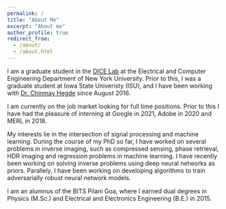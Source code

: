 ```yaml
---
permalink: /
title: "About Me"
excerpt: "About me"
author_profile: true
redirect_from: 
  - /about/
  - /about.html
---
```


<p>I am a graduate student in the <a target="_blank" href='http://dice.ece.iastate.edu/'>DICE Lab</a> at the Electrical and Computer Engineering Department of New York University. Prior to this, I was a graduate student at Iowa State Univeristy (ISU), and I have been working with <a target="_blank" href='https://chinmayhegde.github.io/'>Dr. Chinmay Hegde</a> since August 2016. </p>

<p>I am currently on the job market looking for full time positions. Prior to this I have had the pleasure of interning at Google in 2021, Adobe in 2020 and MERL in 2018.</p>

<p> My interests lie in the intersection of signal processing and machine learning. During the course of my PhD so far, I have worked on several problems in inverse imaging, such as compressed sensing, phase retrieval, HDR imaging and regression problems in machine learning. I have recently been working on solving inverse problems using deep neural networks as priors. Parallely, I have been working on developing algorithms to train adversarially robust neural network models. 

<p> I am an alumnus of the BITS Pilani Goa, where I earned dual degrees in Physics (M.Sc.) and Electrical and Electronics Engineering (B.E.) in 2015.</p>

